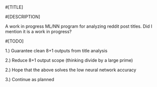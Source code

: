 #[TITLE]


#[DESCRIPTION]

A work in progress ML/NN program for analyzing reddit post titles. Did I mention it is a work in progress?

#[TODO]

1.) Guarantee clean 8+1 outputs from title analysis

2.) Reduce 8+1 output scope (thinking divide by a large prime)

2.) Hope that the above solves the low neural network accuracy

3.) Continue as planned

